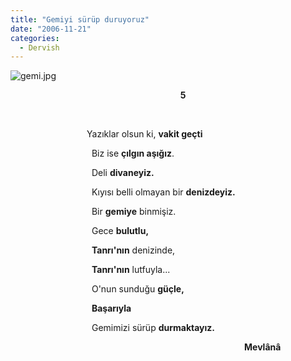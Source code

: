 ```yaml
---
title: "Gemiyi sürüp duruyoruz"
date: "2006-11-21"
categories: 
  - Dervish
---
```


![gemi.jpg](/uploads/2006/11/gemi.jpg)

                                                                     **5**

      

                               Yazıklar olsun ki, **vakit geçti**

                                 Biz ise **çılgın aşığız**.

                                 Deli **divaneyiz.**

                                 Kıyısı belli olmayan bir **denizdeyiz.**

                                 Bir **gemiye** binmişiz.

                                 Gece **bulutlu,**

                                 **Tanrı'nın** denizinde,

                                 **Tanrı'nın** lutfuyla...

                                 O'nun sunduğu **güçle,**

                                 **Başarıyla**

                                 Gemimizi sürüp **durmaktayız.**    

                                                                                               **Mevlânâ**
